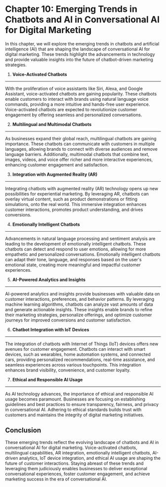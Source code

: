 Chapter 10: Emerging Trends in Chatbots and AI in Conversational AI for Digital Marketing
=========================================================================================

In this chapter, we will explore the emerging trends in chatbots and artificial intelligence (AI) that are shaping the landscape of conversational AI for digital marketing. These trends highlight the advancements in technology and provide valuable insights into the future of chatbot-driven marketing strategies.

1. **Voice-Activated Chatbots**
-------------------------------

With the proliferation of voice assistants like Siri, Alexa, and Google Assistant, voice-activated chatbots are gaining popularity. These chatbots enable customers to interact with brands using natural language voice commands, providing a more intuitive and hands-free user experience. Voice-activated chatbots are expected to revolutionize customer engagement by offering seamless and personalized conversations.

2. **Multilingual and Multimodal Chatbots**
-------------------------------------------

As businesses expand their global reach, multilingual chatbots are gaining importance. These chatbots can communicate with customers in multiple languages, allowing brands to connect with diverse audiences and remove language barriers. Additionally, multimodal chatbots that combine text, images, videos, and voice offer richer and more interactive experiences, enhancing customer engagement and satisfaction.

3. **Integration with Augmented Reality (AR)**
----------------------------------------------

Integrating chatbots with augmented reality (AR) technology opens up new possibilities for experiential marketing. By leveraging AR, chatbots can overlay virtual content, such as product demonstrations or fitting simulations, onto the real world. This immersive integration enhances customer interactions, promotes product understanding, and drives conversions.

4. **Emotionally Intelligent Chatbots**
---------------------------------------

Advancements in natural language processing and sentiment analysis are leading to the development of emotionally intelligent chatbots. These chatbots can detect and respond to user emotions, allowing for more empathetic and personalized conversations. Emotionally intelligent chatbots can adapt their tone, language, and responses based on the user's emotional state, creating more meaningful and impactful customer experiences.

5. **AI-Powered Analytics and Insights**
----------------------------------------

AI-powered analytics and insights provide businesses with valuable data on customer interactions, preferences, and behavior patterns. By leveraging machine learning algorithms, chatbots can analyze vast amounts of data and generate actionable insights. These insights enable brands to refine their marketing strategies, personalize offerings, and optimize customer journeys for improved conversions and customer satisfaction.

6. **Chatbot Integration with IoT Devices**
-------------------------------------------

The integration of chatbots with Internet of Things (IoT) devices offers new avenues for customer engagement. Chatbots can interact with smart devices, such as wearables, home automation systems, and connected cars, providing personalized recommendations, real-time assistance, and seamless experiences across various touchpoints. This integration enhances brand visibility, convenience, and customer loyalty.

7. **Ethical and Responsible AI Usage**
---------------------------------------

As AI technology advances, the importance of ethical and responsible AI usage becomes paramount. Businesses are focusing on establishing guidelines and best practices to ensure transparency, fairness, and privacy in conversational AI. Adhering to ethical standards builds trust with customers and maintains the integrity of digital marketing initiatives.

Conclusion
----------

These emerging trends reflect the evolving landscape of chatbots and AI in conversational AI for digital marketing. Voice-activated chatbots, multilingual capabilities, AR integration, emotionally intelligent chatbots, AI-driven analytics, IoT device integration, and ethical AI usage are shaping the future of customer interactions. Staying abreast of these trends and leveraging them judiciously enables businesses to deliver exceptional conversational experiences, foster customer engagement, and achieve marketing success in the era of conversational AI.
